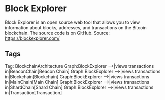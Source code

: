 # Block Explorer

Block Explorer is an open source web tool that allows you to view information
about blocks, addresses, and transactions on the Bitcoin blockchain. The
source code is on GitHub.
Source: https://blockexplorer.com/

## Tags

Tag: BlockchainArchitecture
Graph:BlockExplorer -->|views transactions in|BeaconChain[Beacon Chain]
Graph:BlockExplorer -->|views transactions in|Blockchain[Blockchain]
Graph:BlockExplorer -->|views transactions in|MainChain[Main Chain]
Graph:BlockExplorer -->|views transactions in|ShardChain[Shard Chain]
Graph:BlockExplorer -->|views transactions in|Transaction[Transaction]
